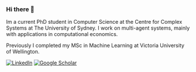 ### Hi there 👋

Im a current PhD student in Computer Science at the Centre for Complex Systems at The University of Sydney. I work on multi-agent systems, mainly with applications in computational economics. 

Previously I completed my MSc in Machine Learning at Victoria University of Wellington. 

[![LinkedIn](https://img.shields.io/badge/LinkedIn-0077B5?style=for-the-badge&logo=linkedin&logoColor=white)](https://www.linkedin.com/in/benjaminpatrickevans) [![Google Scholar](https://img.shields.io/badge/Google%20Scholar-orange?style=for-the-badge&logo=google&logoColor=white)](https://scholar.google.com/citations?user=yfrOml0AAAAJ)
